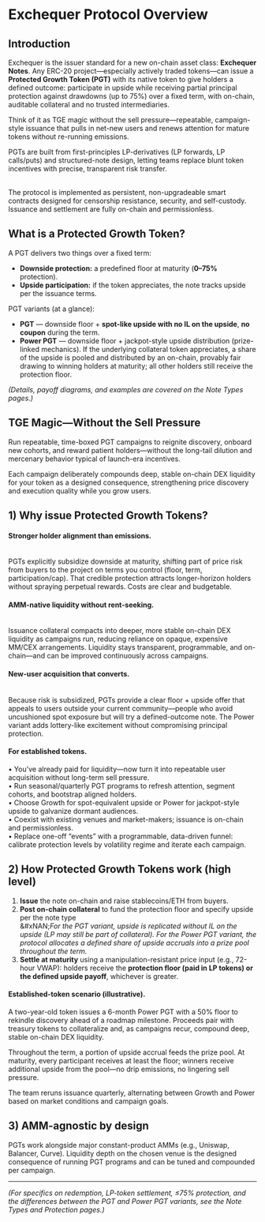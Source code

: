 # Exchequer Protocol Overview

## Introduction

Exchequer is the issuer standard for a new on-chain asset class: **Exchequer Notes**.   Any ERC-20 project—especially actively traded tokens—can issue a **Protected Growth Token (PGT)** with its native token to give holders a defined outcome: participate in upside while receiving partial principal protection against drawdowns (up to 75%) over a fixed term, with on-chain, auditable collateral and no trusted intermediaries.&#x20;

Think of it as TGE magic without the sell pressure—repeatable, campaign-style issuance that pulls in net-new users and renews attention for mature tokens without re-running emissions.&#x20;

PGTs are built from first-principles LP-derivatives (LP forwards, LP calls/puts) and structured-note design, letting teams replace blunt token incentives with precise, transparent risk transfer.

\
The protocol is implemented as persistent, non-upgradeable smart contracts designed for censorship resistance, security, and self-custody.  Issuance and settlement are fully on-chain and permissionless.

## What is a Protected Growth Token?

A PGT delivers two things over a fixed term:

* **Downside protection:** a predefined floor at maturity (**0–75%** protection).
* **Upside participation:** if the token appreciates, the note tracks upside per the issuance terms.

PGT variants (at a glance):

* **PGT** — downside floor + **spot-like upside with no IL on the upside**, **no coupon** during the term.
* **Power PGT** — downside floor + jackpot-style upside distribution (prize-linked mechanics).  If the underlying collateral token appreciates, a share of the upside is pooled and distributed by an on-chain, provably fair drawing to winning holders at maturity; all other holders still receive the protection floor.&#x20;

_(Details, payoff diagrams, and examples are covered on the Note Types pages.)_



## TGE Magic—Without the Sell Pressure

Run repeatable, time-boxed PGT campaigns to reignite discovery, onboard new cohorts, and reward patient holders—without the long-tail dilution and mercenary behavior typical of launch-era incentives.&#x20;

Each campaign deliberately compounds deep, stable on-chain DEX liquidity for your token as a designed consequence, strengthening price discovery and execution quality while you grow users.

## 1) Why issue Protected Growth Tokens?

#### **Stronger holder alignment than emissions.**

\
PGTs explicitly subsidize downside at maturity, shifting part of price risk from buyers to the project on terms you control (floor, term, participation/cap). That credible protection attracts longer-horizon holders without spraying perpetual rewards. Costs are clear and budgetable.

#### **AMM-native liquidity without rent-seeking.**

\
Issuance collateral compacts into deeper, more stable on-chain DEX liquidity as campaigns run, reducing reliance on opaque, expensive MM/CEX arrangements. Liquidity stays transparent, programmable, and on-chain—and can be improved continuously across campaigns.

#### **New-user acquisition that converts.**

\
Because risk is subsidized, PGTs provide a clear floor + upside offer that appeals to users outside your current community—people who avoid uncushioned spot exposure but will try a defined-outcome note. The Power variant adds lottery-like excitement without compromising principal protection.

#### For established tokens.

• You’ve already paid for liquidity—now turn it into repeatable user acquisition without long-term sell pressure.\
• Run seasonal/quarterly PGT programs to refresh attention, segment cohorts, and bootstrap aligned holders.\
• Choose Growth for spot-equivalent upside or Power for jackpot-style upside to galvanize dormant audiences.\
• Coexist with existing venues and market-makers; issuance is on-chain and permissionless.\
• Replace one-off “events” with a programmable, data-driven funnel: calibrate protection levels by volatility regime and iterate each campaign.

## 2) How Protected Growth Tokens work (high level)

1. **Issue** the note on-chain and raise stablecoins/ETH from buyers.
2. **Post on-chain collateral** to fund the protection floor and specify upside per the note type\
   &#xNAN;_&#x46;or the PGT variant, upside is replicated without IL on the upside (LP may still be part of collateral). For the Power PGT variant, the protocol allocates a defined share of upside accruals into a prize pool throughout the term._
3. **Settle at maturity** using a manipulation-resistant price input (e.g., 72-hour VWAP): holders receive the **protection floor (paid in LP tokens) or the defined upside payoff**, whichever is greater.

#### Established-token scenario (illustrative).

A two-year-old token issues a 6-month Power PGT with a 50% floor to rekindle discovery ahead of a roadmap milestone. Proceeds pair with treasury tokens to collateralize and, as campaigns recur, compound deep, stable on-chain DEX liquidity.&#x20;

Throughout the term, a portion of upside accrual feeds the prize pool. At maturity, every participant receives at least the floor; winners receive additional upside from the pool—no drip emissions, no lingering sell pressure.&#x20;

The team reruns issuance quarterly, alternating between Growth and Power based on market conditions and campaign goals.

## 3) AMM-agnostic by design

PGTs work alongside major constant-product AMMs (e.g., Uniswap, Balancer, Curve). Liquidity depth on the chosen venue is the designed consequence of running PGT programs and can be tuned and compounded per campaign.

***

_(For specifics on redemption, LP-token settlement, ≤75% protection, and the differences between the PGT  and Power PGT variants, see the Note Types and Protection pages.)_
